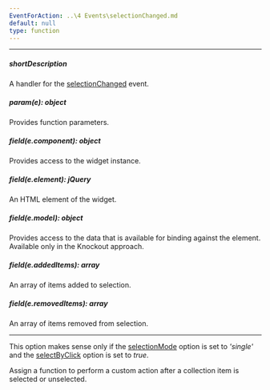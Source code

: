 ```yaml
---
EventForAction: ..\4 Events\selectionChanged.md
default: null
type: function
---
```

---
##### shortDescription
A handler for the [selectionChanged](/api-reference/10%20UI%20Widgets/dxMenuBase/4%20Events/selectionChanged.md '{basewidgetpath}/Events/#selectionChanged') event.

##### param(e): object
Provides function parameters.

##### field(e.component): object
Provides access to the widget instance.

##### field(e.element): jQuery
An HTML element of the widget.

##### field(e.model): object
Provides access to the data that is available for binding against the element. Available only in the Knockout approach.

##### field(e.addedItems): array
An array of items added to selection.

##### field(e.removedItems): array
An array of items removed from selection.

---
This option makes sense only if the [selectionMode](/api-reference/10%20UI%20Widgets/dxMenuBase/1%20Configuration/selectionMode.md '{basewidgetpath}/Configuration/#selectionMode') option is set to *'single'* and the [selectByClick](/api-reference/10%20UI%20Widgets/dxMenuBase/1%20Configuration/selectByClick.md '{basewidgetpath}/Configuration/#selectByClick') option is set to *true*.

Assign a function to perform a custom action after a collection item is selected or unselected.